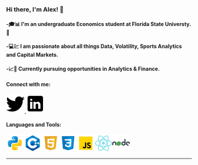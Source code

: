 ### Hi there, I'm Alex! 👋

#### -🎓📊 I'm an undergraduate Economics student at Florida State Universty.🏹

#### -💻💹 I am passionate about all things Data, Volatility, Sports Analytics and Capital Markets.

#### -📈🧮 Currently pursuing opportunities in Analytics & Finance.

#### Connect with me:
<a href="https://twitter.com/CTE_Capital">
         <img src="twitter.png">
      </a>
<a href="https://www.linkedin.com/in/alexander-fernandez-3077ab18b/">
         <img src="linkedin.png">
      </a>

#### Languages and Tools:
<img src='python.png'><img src='c++.png'><img src='html.png'><img src='css.png'><img src='js.png'><img src='react.png'><img src='node.png'>

---


